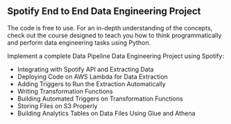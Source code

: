 ## Spotify End to End Data Engineering Project
The code is free to use. For an in-depth understanding of the concepts, check out the course designed to teach you how to think programmatically and perform data engineering tasks using Python.

Implement a complete Data Pipeline Data Engineering Project using Spotify:
* Integrating with Spotify API and Extracting Data
* Deploying Code on AWS Lambda for Data Extraction
* Adding Triggers to Run the Extraction Automatically
* Writing Transformation Functions
* Building Automated Triggers on Transformation Functions
* Storing Files on S3 Properly
* Building Analytics Tables on Data Files Using Glue and Athena

